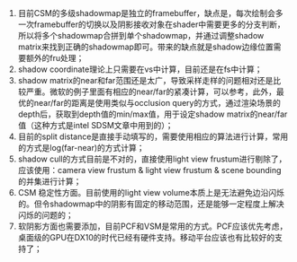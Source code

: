1. 目前CSM的多级shadowmap是独立的framebuffer，缺点是，每次绘制会多一次framebuffer的切换以及阴影接收对象在shader中需要更多的分支判断，所以将多个shadowmap合拼到单个shadowmap，并通过调整shadow matrix来找到正确的shadowmap即可。带来的缺点就是shadow边缘位置需要额外的fru处理；
2. shadow coordinate理论上只需要在vs中计算，目前还是在fs中计算；
3. shadow matrix的near和far范围还是太广，导致采样走样的问题相对还是比较严重。微软的例子里面有相应的near/far的紧凑计算，可以参考，此外，最优的near/far的距离是使用类似与occlusion query的方式，通过渲染场景的depth后，获取到depth值的min/max值，用于设定shadow matrix的near/far值（这种方式是intel SDSM文章中用到的）；
4. 目前的split distance是直接手动填写的，需要使用相应的算法进行计算，常用的方式是log(far-near)的方式计算；
5. shadow cull的方式目前是不对的，直接使用light view frustum进行剔除了，应该使用：camera view frustum & light view frustum & scene bounding的并集进行计算；
6. CSM 稳定性方面。目前使用的light view volume本质上是无法避免边沿闪烁的。但令shadowmap中的阴影有固定的移动范围，还是能够一定程度上解决闪烁的问题的；
7. 软阴影方面也需要添加，目前PCF和VSM是常用的方式。PCF应该优先考虑，桌面级的GPU在DX10的时代已经有硬件支持。移动平台应该也有比较好的支持了；